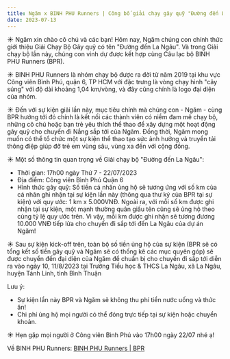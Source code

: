 ```yaml
---
title: Ngăm x BINH PHU Runners | Công bố giải chạy gây quỹ "Đường đến La Ngâu"
date: 2023-07-13
---
```


☀️ Ngăm xin chào cô chú và các bạn! Hôm nay, Ngăm chúng con chính thức giới thiệu Giải Chạy Bộ Gây quỹ có tên "Đường đến La Ngâu". Và trong Giải chạy bộ lần này, chúng con vinh dự được kết hợp cùng Câu lạc bộ BINH PHU Runners (BPR).  

☀️ BINH PHU Runners là nhóm chạy bộ được ra đời từ năm 2019 tại khu vực Công viên Bình Phú, quận 6, TP HCM với đặc trưng là vòng chạy hình "cây súng" với độ dài khoảng 1,04 km/vòng, và đây cũng chính là logo đại diện của nhóm.  

☀️ Đến với sự kiện giải lần này, mục tiêu chính mà chúng con - Ngăm - cùng BPR hướng tới đó chính là kết nối các thành viên có niềm đam mê chạy bộ, những cô chú hoặc bạn trẻ yêu thích thể thao để xây dựng một hoạt động gây quỹ cho chuyến đi Nắng sắp tới của Ngăm. Đồng thời, Ngăm mong muốn có thể tổ chức một sự kiện thể thao tạo sức ảnh hưởng và truyền tải thông điệp giúp đỡ trẻ em vùng sâu, vùng xa đến với cộng đồng.

☀️ Một số thông tin quan trọng về Giải chạy bộ "Đường đến La Ngâu":
- Thời gian: 17h00 ngày Thứ 7 - 22/07/2023
- Địa điểm: Công viên Bình Phú Quận 6
- Hình thức gây quỹ: Số tiền cá nhân ủng hộ sẽ tương ứng với số km của cá nhân ghi nhận tại sự kiện lần này (thông qua thư ký của BPR tại sự kiện) với quy ước: 1 km x 5.000VNĐ. Ngoài ra, với mỗi số km được ghi nhận tại sự kiện, một mạnh thường quân giấu tên cũng sẽ ủng hộ theo cùng tỷ lệ quy ước trên. Vì vậy, mỗi km được ghi nhận sẽ tương đương 10.000 VNĐ tiếp lửa cho chuyến đi sắp tới đến La Ngâu của dự án Ngăm!

☀️ Sau sự kiện kick-off trên, toàn bộ số tiền ủng hộ của sự kiện (BPR sẽ có tổng kết số tiền gây quỹ và Ngăm sẽ có thống kê các mục quyên góp) sẽ được chuyển đến đại diện của Ngăm để chuẩn bị cho chuyến đi sắp tới diễn ra vào ngày 10, 11/8/2023 tại Trường Tiểu học & THCS La Ngâu, xã La Ngâu, huyện Tánh Linh, tỉnh Bình Thuận

Lưu ý:
- Sự kiện lần này BPR và Ngăm sẽ không thu phí tiền nước uống và thức ăn!
- Chi phí ủng hộ mọi người có thể đóng trực tiếp tại sự kiện hoặc chuyển khoản.

☀️ Hẹn gặp mọi người ở Công viên Bình Phú vào 17h00 ngày 22/07 nhé ạ!

Về BINH PHU Runners: [BINH PHU Runners | BPR](https://www.facebook.com/groups/binhphurunners) 
